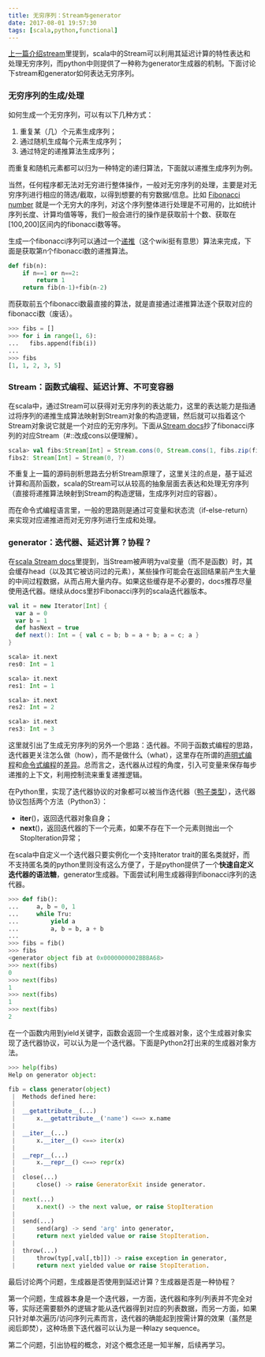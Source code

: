 ```yaml
---
title: 无穷序列：Stream与generator
date: 2017-08-01 19:57:30
tags: [scala,python,functional]
---
```

[上一篇介绍stream](/2017/07/01/stream_in_scala/)里提到，scala中的Stream可以利用其延迟计算的特性表达和处理无穷序列，而python中则提供了一种称为generator生成器的机制。下面讨论下stream和generator如何表达无穷序列。
<!--more-->

### 无穷序列的生成/处理

如何生成一个无穷序列，可以有以下几种方式：

1. 重复某（几）个元素生成序列；
2. 通过随机生成每个元素生成序列；
3. 通过特定的递推算法生成序列；

而重复和随机元素都可以归为一种特定的递归算法，下面就以递推生成序列为例。

当然，任何程序都无法对无穷进行整体操作，一般对无穷序列的处理，主要是对无穷序列进行相应的筛选/截取，以得到想要的有穷数据/信息。比如 [Fibonacci number](https://en.wikipedia.org/wiki/Fibonacci_number) 就是一个无穷大的序列，对这个序列整体进行处理是不可用的，比如统计序列长度、计算均值等等，我们一般会进行的操作是获取前十个数、获取在[100,200]区间内的fibonacci数等等。

生成一个fibonacci序列可以通过一个[递推](https://en.wikipedia.org/wiki/Corecursion)（这个wiki挺有意思）算法来完成，下面是获取第n个fibonacci数的递推算法。

```python
def fib(n):
	if n==1 or n==2:
		return 1
	return fib(n-1)+fib(n-2)
```

而获取前五个fibonacci数最直接的算法，就是直接通过递推算法逐个获取对应的fibonacci数（废话）。

```python
>>> fibs = []
>>> for i in range(1, 6):
...   fibs.append(fib(i))
...
>>> fibs
[1, 1, 2, 3, 5]
```

### Stream：函数式编程、延迟计算、不可变容器

在scala中，通过Stream可以获得对无穷序列的表达能力，这里的表达能力是指通过将序列的递推生成算法映射到Stream对象的构造逻辑，然后就可以指着这个Stream对象说它就是一个对应的无穷序列。下面从[Stream docs](https://www.scala-lang.org/api/current/scala/collection/immutable/Stream.html)抄了fibonacci序列的对应Stream（#::改成cons以便理解）。

```scala
scala> val fibs:Stream[Int] = Stream.cons(0, Stream.cons(1, fibs.zip(fibs.tail).map { n => n._1 + n._2 }))
fibs2: Stream[Int] = Stream(0, ?)
```

不重复上一篇的源码剖析思路去分析Stream原理了，这里关注的点是，基于延迟计算和高阶函数，scala的Stream可以从较高的抽象层面去表达和处理无穷序列（直接将递推算法映射到Stream的构造逻辑，生成序列对应的容器）。

而在命令式编程语言里，一般的思路则是通过可变量和状态流（if-else-return）来实现对应递推进而对无穷序列进行生成和处理。

### generator：迭代器、延迟计算？协程？

在[scala Stream docs](https://www.scala-lang.org/api/current/scala/collection/immutable/Stream.html)里提到，当Stream被声明为val变量（而不是函数）时，其会缓存head（以及其它被访问过的元素），某些操作可能会在返回结果前产生大量的中间过程数据，从而占用大量内存。如果这些缓存是不必要的，docs推荐尽量使用迭代器。继续从docs里抄Fibonacci序列的scala迭代器版本。

```scala
val it = new Iterator[Int] {
  var a = 0
  var b = 1
  def hasNext = true
  def next(): Int = { val c = b; b = a + b; a = c; a }
}

scala> it.next
res0: Int = 1

scala> it.next
res1: Int = 1

scala> it.next
res2: Int = 2

scala> it.next
res3: Int = 3
```

这里就引出了生成无穷序列的另外一个思路：迭代器。不同于函数式编程的思路，迭代器更关注怎么做（how），而不是做什么（what），这里存在所谓的[声明式编程](https://en.wikipedia.org/wiki/Declarative_programming)和[命令式编程](https://en.wikipedia.org/wiki/Imperative_programming)的[差异](https://en.wikipedia.org/wiki/Comparison_of_multi-paradigm_programming_languages)。总而言之，迭代器从过程的角度，引入可变量来保存每步递推的上下文，利用控制流来重复递推逻辑。

在Python里，实现了迭代器协议的对象都可以被当作迭代器（[鸭子类型](https://en.wikipedia.org/wiki/Duck_typing)），迭代器协议包括两个方法（Python3）：

- __iter__()，返回迭代器对象自身；
- __next__()，返回迭代器的下一个元素，如果不存在下一个元素则抛出一个StopIteration异常；

在scala中自定义一个迭代器只要实例化一个支持Iterator trait的匿名类就好，而不支持匿名类的python里则没有这么方便了，于是python提供了一个**快速自定义迭代器的语法糖**，generator生成器。下面尝试利用生成器得到fibonacci序列的迭代器。

```python
>>> def fib():
...     a, b = 0, 1
...     while Tru:
...         yield a
...         a, b = b, a + b
...
>>> fibs = fib()
>>> fibs
<generator object fib at 0x0000000002BBBA68>
>>> next(fibs)
0
>>> next(fibs)
1
>>> next(fibs)
1
>>> next(fibs)
2
```

在一个函数内用到yield关键字，函数会返回一个生成器对象，这个生成器对象实现了迭代器协议，可以认为是一个迭代器。下面是Python2打出来的生成器对象方法。

```python
>>> help(fibs)
Help on generator object:

fib = class generator(object)
 |  Methods defined here:
 |
 |  __getattribute__(...)
 |      x.__getattribute__('name') <==> x.name
 |
 |  __iter__(...)
 |      x.__iter__() <==> iter(x)
 |
 |  __repr__(...)
 |      x.__repr__() <==> repr(x)
 |
 |  close(...)
 |      close() -> raise GeneratorExit inside generator.
 |
 |  next(...)
 |      x.next() -> the next value, or raise StopIteration
 |
 |  send(...)
 |      send(arg) -> send 'arg' into generator,
 |      return next yielded value or raise StopIteration.
 |
 |  throw(...)
 |      throw(typ[,val[,tb]]) -> raise exception in generator,
 |      return next yielded value or raise StopIteration.
```

最后讨论两个问题，生成器是否使用到延迟计算？生成器是否是一种协程？

第一个问题，生成器本身是一个迭代器，一方面，迭代器和序列/列表并不完全对等，实际还需要额外的逻辑才能从迭代器得到对应的列表数据，而另一方面，如果只针对单次遍历/访问序列元素而言，迭代器的确能起到按需计算的效果（虽然是阅后即焚），这种场景下迭代器可以认为是一种lazy sequence。

第二个问题，引出协程的概念，对这个概念还是一知半解，后续再学习。
